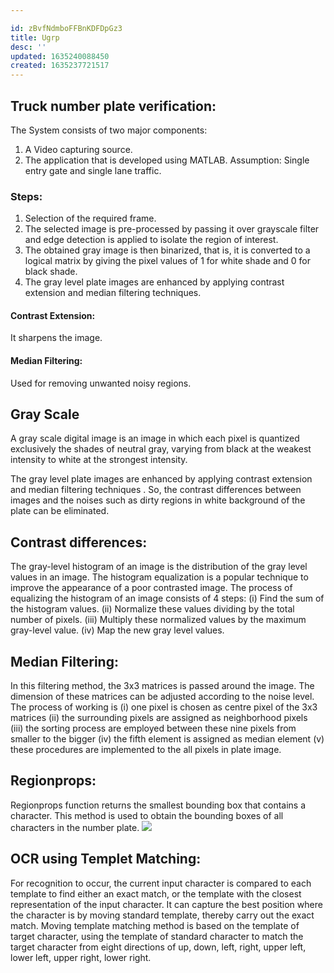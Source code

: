 ```yaml
---

id: zBvfNdmboFFBnKDFDpGz3
title: Ugrp
desc: ''
updated: 1635240088450
created: 1635237721517
---
```

## Truck number plate verification: 
The System consists of  two major components:
1. A Video  capturing source.  
2. The application that is developed using MATLAB.
Assumption: Single entry gate and single lane traffic. 
### Steps: 

1. Selection of the required frame.
2. The selected  image is pre-processed  by passing  it over grayscale filter and edge detection is applied to isolate the region of  interest.
3. The obtained gray image is then binarized, that is, it is converted to a logical matrix  by  giving the  pixel  values of  1  for white shade and  0 for  black shade.
4. The  gray  level  plate  images  are enhanced by applying contrast extension and median filtering techniques. 
 
#### Contrast Extension: 
It sharpens the image. 
#### Median Filtering:
Used for removing unwanted noisy regions.

## Gray Scale
A  gray  scale digital  image is  an  image in  which each  pixel  is quantized exclusively the shades of neutral gray, varying from black at the weakest intensity  to white  at the  strongest intensity.

The  gray  level  plate  images  are enhanced by applying contrast extension and median filtering techniques . So,  the  contrast differences  between images and the  noises such  as dirty regions  in white  background of the plate can be eliminated.

## Contrast differences: 
The gray-level histogram  of  an  image is  the  distribution  of the  gray  level values in  an image.  The histogram equalization  is a  popular technique  to  improve  the  appearance  of  a  poor  contrasted image. The process  of equalizing  the histogram  of an  image consists of 4 steps: 
(i) Find the sum of the histogram values. 
(ii)  Normalize  these values  dividing by  the total  number of pixels. 
(iii) Multiply these normalized values by the maximum gray-level value. 
(iv) Map the new gray level values.

## Median Filtering:
In  this filtering  method, the  3x3 matrices is  passed around  the image.  The  dimension of  these  matrices can  be adjusted according to the noise level. The process of working is 
(i) one pixel is chosen as centre pixel of the 3x3 matrices 
(ii)  the  surrounding  pixels  are  assigned  as  neighborhood pixels  
(iii) the  sorting process  are employed  between these nine pixels from smaller to the bigger
(iv) the fifth element is assigned  as  median  element
(v)  these  procedures  are implemented to the all pixels in plate image.

## Regionprops: 
Regionprops function  returns  the  smallest  bounding  box  that contains  a character. This method is  used to obtain  the bounding boxes of all characters in the number plate.
![](/assets/images/2021-10-26-14-31-51.png)

## OCR using Templet Matching: 
For  recognition  to  occur,  the  current  input  character  is compared to  each template  to find  either an  exact match, or the  template  with  the  closest  representation  of  the  input character. It can capture the best position where the character is by  moving standard  template, thereby  carry out  the exact match.  Moving  template  matching  method  is  based  on  the template  of target  character,  using the  template  of standard character to match the target character from eight directions of up, down, left, right, upper left, lower left, upper right, lower right. 
